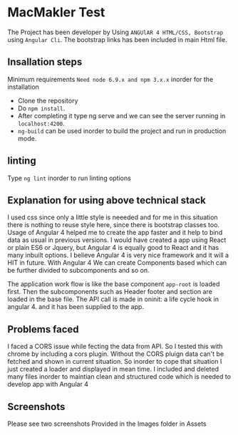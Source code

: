 

# MacMakler Test

The Project has been developer by Using `ANGUlAR 4 HTML/CSS, Bootstrap` using `Angular Cli`. The bootstrap links has been included in main Html file. 

## Insallation steps

Minimum requirements `Need node 6.9.x and npm 3.x.x` inorder for the installation

* Clone the repository
* Do `npm install`.
* After completing it type ng serve and we can see the server running in `localhost:4200`.
* `ng-build` can be used inorder to build the project and run in production mode.

## linting 

Type `ng lint` inorder to run linting options

## Explanation for using above technical stack

I used css since only a little style is neeeded and for me in this situation there is nothing to reuse style here, since there is bootstrap classes too. Usage of Angular 4 helped me to create the app faster and it help to bind data as usual in previous versions. I would have created a app using React or plain ES6 or Jquery, but Angular 4 is equally good to React and it has many inbuilt options. I believe Angular 4 is very nice framework and it will a HIT in future. With Angular 4 We can create Components based which can be further divided to subcomponents and so on.

The application work flow is like the base component `app-root` is loaded first. Then the subcomponents such as Header footer and section are loaded in the base file. The API call is made in oninit: a life cycle hook in angular 4. and it has been supplied to the app.


## Problems faced

I faced a CORS issue while fecting the data from API. So I tested this with chrome by including a cors plugin. Without the CORS pluign data can't be fetched and shown in current situation. So inorder to cope that situation I just created a loader and displayed in mean time. I included and deleted many files inorder to maintian clean and structured code which is needed to develop app with Angular 4

## Screenshots

Please see two screenshots Provided in the Images folder in Assets
